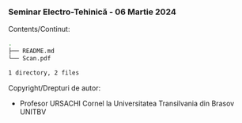 ### Seminar Electro-Tehinică - 06 Martie 2024

Contents/Continut: 

```sh
.
├── README.md
└── Scan.pdf

1 directory, 2 files
```

Copyright/Drepturi de autor:
* Profesor URSACHI Cornel la Universitatea Transilvania din Brasov UNITBV
